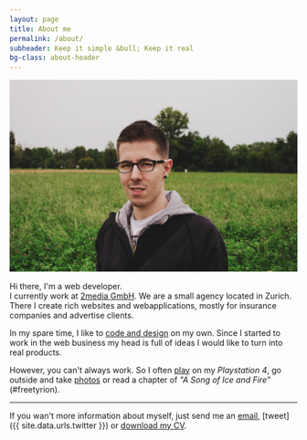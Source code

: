 ```yaml
---
layout: page
title: About me
permalink: /about/
subheader: Keep it simple &bull; Keep it real
bg-class: about-header
---
```


![Hi there](/img/stefan.jpg)

Hi there, I'm a web developer.<br>
I currently work at [2media GmbH](http://2media.ch). We are a small agency located in Zurich. There I create rich websites and webapplications, mostly for insurance companies and advertise clients.

In my spare time, I like to [code and design](/portfolio) on my own. Since I started to work in the web business my head is full of ideas I would like to turn into real products.

However, you can't always work. So I often [play](http://tv.wnx.ch) on my *Playstation 4*, go outside and take [photos](http://photo.wnx.ch) or read a chapter of *"A Song of Ice and Fire"* (#freetyrion).

<hr>

If you wan't more information about myself, just send me an [email](mailto:hello@stefanzweifel.io), [tweet]({{ site.data.urls.twitter }}) or <a download href="/files/CV-stefanzweifel.pdf">download my CV</a>.